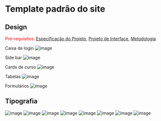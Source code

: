 # Template padrão do site

## Design

<span style="color:red">Pré-requisitos: <a href="2-Especificação do Projeto.md"> Especificação do Projeto</a></span>, <a href="3-Projeto de Interface.md"> Projeto de Interface</a>, <a href="4-Metodologia.md"> Metodologia</a>

Caixa de login
![image](https://user-images.githubusercontent.com/34171313/236718284-e5cbd2af-5cdc-4c7e-ad66-c59053013120.png)

Side bar
![image](https://user-images.githubusercontent.com/34171313/236718081-740cff36-f767-4b1c-99eb-a10b8245010e.png)

Cards de curso
![image](https://user-images.githubusercontent.com/34171313/236718113-0790a336-0352-46b0-acaa-45dac96fe444.png)

Tabelas
![image](https://user-images.githubusercontent.com/34171313/236718164-2f36ad81-31bf-4a01-89b5-5975d50d0d74.png)

Formulários
![image](https://user-images.githubusercontent.com/34171313/236718172-2b626fa8-318b-4cb2-86e4-fd1cd32148cc.png)


## Tipografia
![image](https://user-images.githubusercontent.com/34171313/236717902-19323a17-d14f-4bdc-a7ee-0d38e352ecd6.png)
![image](https://user-images.githubusercontent.com/34171313/236717916-3e417be1-6e24-4cb5-b679-0afe9e752219.png)
![image](https://user-images.githubusercontent.com/34171313/236717924-b3b7c6d8-3ac2-4939-9fd7-8b8405b43b92.png)
![image](https://user-images.githubusercontent.com/34171313/236717935-237ffa3b-1d11-4a8b-aff6-08987130f404.png)
![image](https://user-images.githubusercontent.com/34171313/236717947-8f989189-14ea-40fd-a5f5-3efa3f23f09a.png)
![image](https://user-images.githubusercontent.com/34171313/236717956-9bee60b1-d46c-4964-994d-068219f164e7.png)
![image](https://user-images.githubusercontent.com/34171313/236717974-6e23f765-ca56-4870-a872-01a194971c76.png)
![image](https://user-images.githubusercontent.com/34171313/236717981-5b4f5b72-5683-49bc-b7fe-bd33eff63ff1.png)



